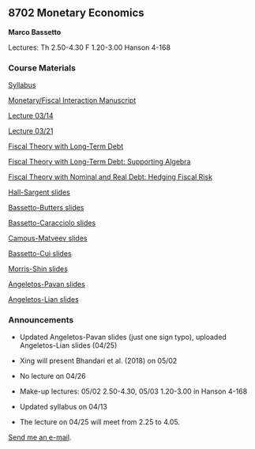 ## 8702 Monetary Economics

**Marco Bassetto**

Lectures: Th 2.50-4.30 F 1.20-3.00 Hanson 4-168

### Course Materials

[Syllabus](/teaching/8702/files/syllabus.pdf)

[Monetary/Fiscal Interaction Manuscript](/teaching/8702/files/bassettomonetaryfiscalinteraction.pdf)

[Lecture 03/14](/teaching/8702/files/lecture2.pdf)

[Lecture 03/21](/teaching/8702/files/lecture3formerly4.pdf)

[Fiscal Theory with Long-Term Debt](/teaching/8702/files/ftpllongtermdebt.pdf)

[Fiscal Theory with Long-Term Debt: Supporting Algebra](/teaching/8702/files/ltdsupportingalgebra.pdf)

[Fiscal Theory with Nominal and Real Debt: Hedging Fiscal Risk](/teaching/8702/files/taxsmoothing.pdf)

[Hall-Sargent slides](/teaching/8702/files/hallsarg.pdf)

[Bassetto-Butters slides](/teaching/8702/files/slides2.pdf)

[Bassetto-Caracciolo slides](/teaching/8702/files/slideschicago.pdf)

[Camous-Matveev slides](/teaching/8702/files/camousmatveev.pdf)

[Bassetto-Cui slides](/teaching/8702/files/slides_teaching_8702_2024.pdf)

[Morris-Shin slides](/teaching/8702/files/beautycontests.pdf)

[Angeletos-Pavan slides](/teaching/8702/files/angeletospavanslides.pdf)

[Angeletos-Lian slides](/teaching/8702/files/anheletoslianslides.pdf)

### Announcements

- Updated Angeletos-Pavan slides (just one sign typo), uploaded Angeletos-Lian slides (04/25)
  
- Xing will present Bhandari et al. (2018) on 05/02

- No lecture on 04/26

- Make-up lectures: 05/02 2.50-4.30, 05/03 1.20-3.00 in Hanson 4-168
  
- Updated syllabus on 04/13

- The lecture on 04/25 will meet from 2.25 to 4.05.


[Send me an e-mail](mailto:bassetto@nber.org).
